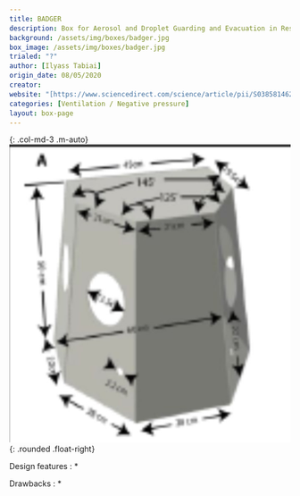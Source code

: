 ```yaml
---
title: BADGER 
description: Box for Aerosol and Droplet Guarding and Evacuation in Respiratory Infection
background: /assets/img/boxes/badger.jpg
box_image: /assets/img/boxes/badger.jpg
trialed: "?"
author: [Ilyass Tabiai]
origin_date: 08/05/2020
creator: 
website: "[https://www.sciencedirect.com/science/article/pii/S038581462030119X?via%3Dihub](https://www.sciencedirect.com/science/article/pii/S038581462030119X?via%3Dihub)"
categories: [Ventilation / Negative pressure]
layout: box-page
---
```


{: .col-md-3 .m-auto}
![alt text](/assets/img/boxes/badger.jpg)
{: .rounded .float-right}

Design features :
* 

Drawbacks :
*  


